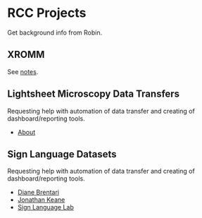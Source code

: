 # RCC Projects

Get background info from Robin.

## XROMM

See [notes](xromm.md).


## Lightsheet Microscopy Data Transfers

Requesting help with automation of data transfer and creating of dashboard/reporting tools.

* [About](http://digital.bsd.uchicago.edu/about.html)


## Sign Language Datasets

Requesting help with automation of data transfer and creating of dashboard/reporting tools.

* [Diane Brentari](https://linguistics.uchicago.edu/faculty/brentari)
* [Jonathan Keane](http://jonkeane.com/)
* [Sign Language Lab](http://signlanguagelab.uchicago.edu/)
